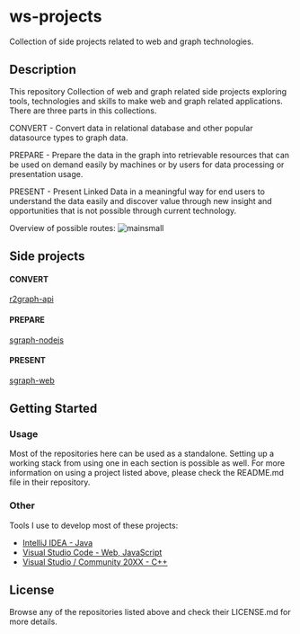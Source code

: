 # ws-projects

Collection of side projects related to web and graph technologies.

## Description

This repository Collection of web and graph related side projects exploring tools, technologies and skills to make web and graph related applications. There are three parts in this collections.

CONVERT - Convert data in relational database and other popular datasource types to graph data.

PREPARE - Prepare the data in the graph into retrievable resources that can be used on demand easily by machines or by users for data processing or presentation usage.

PRESENT - Present Linked Data in a meaningful way for end users to understand the data easily and discover value through new insight and opportunities that is not possible through current technology.

Overview of possible routes:
![mainsmall](https://user-images.githubusercontent.com/42923689/53229331-ca8c0f80-36e8-11e9-975b-5cc323c87c39.png)

## Side projects
#### CONVERT
[r2graph-api](https://github.com/jiefenn8/r2graph-api)

#### PREPARE
[sgraph-nodejs](https://github.com/jiefenn8/sgraph-nodejs)

#### PRESENT
[sgraph-web](https://github.com/jiefenn8/sgraph-web)

## Getting Started

### Usage

Most of the repositories here can be used as a standalone. Setting up a working stack from using one in each section is possible as well. For more information on using a project listed above, please check the README.md file in their repository.

### Other

Tools I use to develop most of these projects:
* [IntelliJ IDEA - Java](https://www.jetbrains.com/idea/)  
* [Visual Studio Code - Web, JavaScript](https://code.visualstudio.com/)
* [Visual Studio / Community 20XX - C++](https://visualstudio.microsoft.com/vs/features/cplusplus/)

## License

Browse any of the repositories listed above and check their LICENSE.md for more details. 